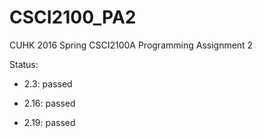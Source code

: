 # CSCI2100_PA2
CUHK 2016 Spring CSCI2100A Programming Assignment 2 

Status:

- 2.3: passed

- 2.16: passed

- 2.19: passed
